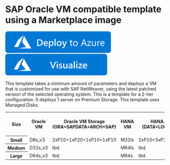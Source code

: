 # SAP Oracle VM compatible template using a Marketplace image

[![Deploy To Azure](https://raw.githubusercontent.com/Azure/azure-quickstart-templates/master/1-CONTRIBUTION-GUIDE/images/deploytoazure.svg?sanitize=true)](https://portal.azure.com/#create/Microsoft.Template/uri/https%3A%2F%2Fraw.githubusercontent.com%2Fmimergel%2Fsap-oracle-vm%2Fmain%2Fazuredeploy.json) [![Visualize](https://raw.githubusercontent.com/Azure/azure-quickstart-templates/master/1-CONTRIBUTION-GUIDE/images/visualizebutton.svg?sanitize=true)](http://armviz.io/#/?load=https://portal.azure.com/#create/Microsoft.Template/uri/https%3A%2F%2Fraw.githubusercontent.com%2Fmimergel%2Fsap-oracle-vm%2Fmain%2Fazuredeploy.json)

This template takes a minimum amount of parameters and deploys a VM that is customized for use with SAP NetWeaver, using the latest patched version of the selected operating system. 
This is a template for a 2-tier configuration. It deploys 1 server on Premium Storage.
This template uses Managed Disks.

<table>
	<tr>
		<th>Size</th>
		<th>Oracle VM</th>
		<th>Oracle VM Storage (ORA+SAPDATA+ARCH+SAP)</th>
		<th>HANA VM</th>
		<th>HANA VM Storage (DATA+LOG+SHARE+SAP)</th>
		<th>SAP APP VM</th>
		<th>SAP APP VM Storage</th>
	</tr>
	<tr>
		<th>Small</th>
		<td>D8s_v3</td>
		<td>2xP10+1xP20+1xP10+1xP10</td>
		<td>M32ls</td>
		<td>2xP10+3xP10+1xP20+1xP10</td>
		<td>E8s_v3</td>
		<td>1xP10</td>
	</tr>
	<tr>
		<th>Medium</th>
		<td>D32s_v3</td>
		<td> tbd. </td>
		<td>M64ls</td>
		<td> tbd. </td>
		<td>E16s_v3</td>
		<td>1xP10</td>
	</tr>
	<tr>
		<th>Large</th>
		<td>D64s_v3</td>
		<td> tbd. </td>
		<td>M64s</td>
		<td> tbd. </td>
		<td>E32s_v3</td>
		<td>1xP10</td>
	</tr>
</table>				


